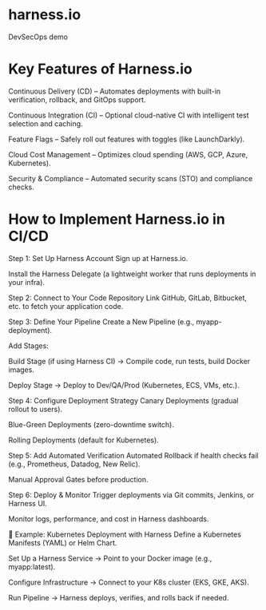 # harness.io
DevSecOps demo
# Key Features of Harness.io
Continuous Delivery (CD) – Automates deployments with built-in verification, rollback, and GitOps support.

Continuous Integration (CI) – Optional cloud-native CI with intelligent test selection and caching.

Feature Flags – Safely roll out features with toggles (like LaunchDarkly).

Cloud Cost Management – Optimizes cloud spending (AWS, GCP, Azure, Kubernetes).

Security & Compliance – Automated security scans (STO) and compliance checks.

# How to Implement Harness.io in CI/CD
Step 1: Set Up Harness Account
Sign up at Harness.io.

Install the Harness Delegate (a lightweight worker that runs deployments in your infra).

Step 2: Connect to Your Code Repository
Link GitHub, GitLab, Bitbucket, etc. to fetch your application code.

Step 3: Define Your Pipeline
Create a New Pipeline (e.g., myapp-deployment).

Add Stages:

Build Stage (if using Harness CI) → Compile code, run tests, build Docker images.

Deploy Stage → Deploy to Dev/QA/Prod (Kubernetes, ECS, VMs, etc.).

Step 4: Configure Deployment Strategy
Canary Deployments (gradual rollout to users).

Blue-Green Deployments (zero-downtime switch).

Rolling Deployments (default for Kubernetes).

Step 5: Add Automated Verification
Automated Rollback if health checks fail (e.g., Prometheus, Datadog, New Relic).

Manual Approval Gates before production.

Step 6: Deploy & Monitor
Trigger deployments via Git commits, Jenkins, or Harness UI.

Monitor logs, performance, and cost in Harness dashboards.

🔧 Example: Kubernetes Deployment with Harness
Define a Kubernetes Manifests (YAML) or Helm Chart.

Set Up a Harness Service → Point to your Docker image (e.g., myapp:latest).

Configure Infrastructure → Connect to your K8s cluster (EKS, GKE, AKS).

Run Pipeline → Harness deploys, verifies, and rolls back if needed.
